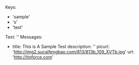 Keys:
- 'sample'
- 's'
- 'test'

Text: ''
Messages:
- title: This is A Sample Test
  description: ''
  picurl: 'http://img2.sucaifengbao.com/813/813b_109_XVTb.jpg'
  url: 'http://tinforce.com'
